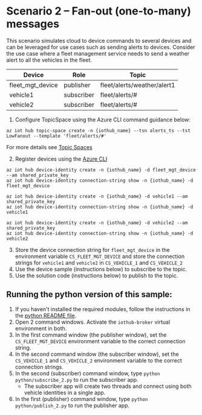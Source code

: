 # Scenario 2 – Fan-out (one-to-many) messages

This scenario simulates cloud to device commands to several devices and can be leveraged for use cases such as sending alerts to devices. Consider the use case where a fleet management service needs to send a weather alert to all the vehicles in the fleet.  

| Device | Role| Topic |
| -------- | --------------- |---------- |
| fleet_mgt_device | publisher | fleet/alerts/weather/alert1  |
| vehicle1 | subscriber | fleet/alerts/# |
| vehicle2 | subscriber | fleet/alerts/# |

1. Configure TopicSpace using the Azure CLI command guidance below:

```azurecli
az iot hub topic-space create -n {iothub_name} --tsn alerts_ts --tst LowFanout --template 'fleet/alerts/#'
```

  For more details see [Topic Spaces](https://github.com/Azure/IoTHubMQTTBrokerPreviewSamples#topic-spaces)

2. Register devices using the [Azure CLI](https://docs.microsoft.com/cli/azure/iot/hub/device-identity?view=azure-cli-latest#az_iot_hub_device_identity_create)

```azure cli
az iot hub device-identity create -n {iothub_name} -d fleet_mgt_device --am shared_private_key
az iot hub device-identity connection-string show -n {iothub_name} -d fleet_mgt_device

az iot hub device-identity create -n {iothub_name} -d vehicle1 --am shared_private_key
az iot hub device-identity connection-string show -n {iothub_name} -d vehicle1

az iot hub device-identity create -n {iothub_name} -d vehicle2 --am shared_private_key
az iot hub device-identity connection-string show -n {iothub_name} -d vehicle2
```

3. Store the device connection string for `fleet_mgt_device` in the environment variable `CS_FLEET_MGT_DEVICE` and store the connection strings for `vehicle1` and `vehicle2` in `CS_VEHICLE_1` and `CS_VEHICLE_2`
4. Use the device sample (instructions below) to subscribe to the topic.
5. Use the solution code (instructions below) to publish to the topic.

## Running the python version of this sample:

1. If you haven't installed the required modules, follow the instructions in the [python README file](../python/README.md).
2. Open 2 command windows.  Activate the `iothub-broker` virtual environment in both.
3. In the first command window (the publisher window), set the `CS_FLEET_MGT_DEVICE` environment variable to the correct connection string.
4. In the second command window (the subscriber window), set the `CS_VEHICLE_1` and `CS_VEHICLE_2`  environment variable to the correct connection strings.
5. In the second (subscriber) command window, type `python python/subscribe_2.py` to run the subscriber app.
    * The subscriber app will create two threads and connect using both vehicle identities in a single app.
6. In the first (publisher) command window, type `python python/publish_2.py` to run the publisher app.
